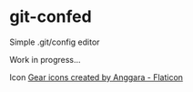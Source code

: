 # git-confed
Simple .git/config editor

Work in progress...


Icon <a href="https://www.flaticon.com/free-icons/gear" title="gear icons">Gear icons created by Anggara - Flaticon</a>